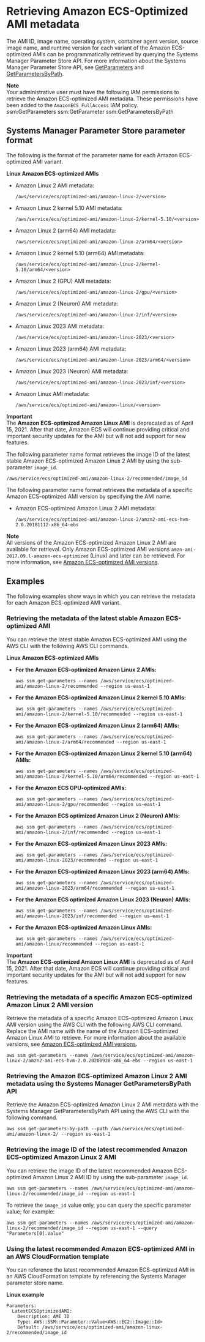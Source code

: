 # Retrieving Amazon ECS\-Optimized AMI metadata<a name="retrieve-ecs-optimized_AMI"></a>

The AMI ID, image name, operating system, container agent version, source image name, and runtime version for each variant of the Amazon ECS\-optimized AMIs can be programmatically retrieved by querying the Systems Manager Parameter Store API\. For more information about the Systems Manager Parameter Store API, see [GetParameters](https://docs.aws.amazon.com/systems-manager/latest/APIReference/API_GetParameters.html) and [GetParametersByPath](https://docs.aws.amazon.com/systems-manager/latest/APIReference/API_GetParametersByPath.html)\.

**Note**  
Your administrative user must have the following IAM permissions to retrieve the Amazon ECS\-optimized AMI metadata\. These permissions have been added to the `AmazonECS_FullAccess` IAM policy\.  
ssm:GetParameters
ssm:GetParameter
ssm:GetParametersByPath

## Systems Manager Parameter Store parameter format<a name="ecs-optimized-ami-parameter-format"></a>

The following is the format of the parameter name for each Amazon ECS\-optimized AMI variant\.

**Linux Amazon ECS\-optimized AMIs**
+ Amazon Linux 2 AMI metadata:

  ```
  /aws/service/ecs/optimized-ami/amazon-linux-2/<version>
  ```
+ Amazon Linux 2 kernel 5\.10 AMI metadata:

  ```
  /aws/service/ecs/optimized-ami/amazon-linux-2/kernel-5.10/<version>
  ```
+ Amazon Linux 2 \(arm64\) AMI metadata:

  ```
  /aws/service/ecs/optimized-ami/amazon-linux-2/arm64/<version>
  ```
+ Amazon Linux 2 kernel 5\.10 \(arm64\) AMI metadata:

  ```
  /aws/service/ecs/optimized-ami/amazon-linux-2/kernel-5.10/arm64/<version>
  ```
+ Amazon Linux 2 \(GPU\) AMI metadata:

  ```
  /aws/service/ecs/optimized-ami/amazon-linux-2/gpu/<version>
  ```
+ Amazon Linux 2 \(Neuron\) AMI metadata:

  ```
  /aws/service/ecs/optimized-ami/amazon-linux-2/inf/<version>
  ```
+ Amazon Linux 2023 AMI metadata:

  ```
  /aws/service/ecs/optimized-ami/amazon-linux-2023/<version>
  ```
+ Amazon Linux 2023 \(arm64\) AMI metadata:

  ```
  /aws/service/ecs/optimized-ami/amazon-linux-2023/arm64/<version>
  ```
+ Amazon Linux 2023 \(Neuron\) AMI metadata:

  ```
  /aws/service/ecs/optimized-ami/amazon-linux-2023/inf/<version>
  ```
+ Amazon Linux AMI metadata:

  ```
  /aws/service/ecs/optimized-ami/amazon-linux/<version>
  ```
**Important**  
The **Amazon ECS\-optimized Amazon Linux AMI** is deprecated as of April 15, 2021\. After that date, Amazon ECS will continue providing critical and important security updates for the AMI but will not add support for new features\.

The following parameter name format retrieves the image ID of the latest stable Amazon ECS\-optimized Amazon Linux 2 AMI by using the sub\-parameter `image_id`\.

```
/aws/service/ecs/optimized-ami/amazon-linux-2/recommended/image_id
```

The following parameter name format retrieves the metadata of a specific Amazon ECS\-optimized AMI version by specifying the AMI name\.
+ Amazon ECS\-optimized Amazon Linux 2 AMI metadata:

  ```
  /aws/service/ecs/optimized-ami/amazon-linux-2/amzn2-ami-ecs-hvm-2.0.20181112-x86_64-ebs
  ```

**Note**  
All versions of the Amazon ECS\-optimized Amazon Linux 2 AMI are available for retrieval\. Only Amazon ECS\-optimized AMI versions `amzn-ami-2017.09.l-amazon-ecs-optimized` \(Linux\) and later can be retrieved\. For more information, see [Amazon ECS\-optimized AMI versions](ecs-ami-versions.md)\.

## Examples<a name="ecs-optimized-ami-parameter-examples"></a>

The following examples show ways in which you can retrieve the metadata for each Amazon ECS\-optimized AMI variant\.

### Retrieving the metadata of the latest stable Amazon ECS\-optimized AMI<a name="ecs-optimized-ami-parameter-examples-1"></a>

You can retrieve the latest stable Amazon ECS\-optimized AMI using the AWS CLI with the following AWS CLI commands\.

**Linux Amazon ECS\-optimized AMIs**
+ **For the Amazon ECS\-optimized Amazon Linux 2 AMIs:**

  ```
  aws ssm get-parameters --names /aws/service/ecs/optimized-ami/amazon-linux-2/recommended --region us-east-1
  ```
+ **For the Amazon ECS\-optimized Amazon Linux 2 kernel 5\.10 AMIs:**

  ```
  aws ssm get-parameters --names /aws/service/ecs/optimized-ami/amazon-linux-2/kernel-5.10/recommended --region us-east-1
  ```
+ **For the Amazon ECS\-optimized Amazon Linux 2 \(arm64\) AMIs:**

  ```
  aws ssm get-parameters --names /aws/service/ecs/optimized-ami/amazon-linux-2/arm64/recommended --region us-east-1
  ```
+ **For the Amazon ECS\-optimized Amazon Linux 2 kernel 5\.10 \(arm64\) AMIs:**

  ```
  aws ssm get-parameters --names /aws/service/ecs/optimized-ami/amazon-linux-2/kernel-5.10/arm64/recommended --region us-east-1
  ```
+ **For the Amazon ECS GPU\-optimized AMIs:**

  ```
  aws ssm get-parameters --names /aws/service/ecs/optimized-ami/amazon-linux-2/gpu/recommended --region us-east-1
  ```
+ **For the Amazon ECS optimized Amazon Linux 2 \(Neuron\) AMIs:**

  ```
  aws ssm get-parameters --names /aws/service/ecs/optimized-ami/amazon-linux-2/inf/recommended --region us-east-1
  ```
+ **For the Amazon ECS\-optimized Amazon Linux 2023 AMIs:**

  ```
  aws ssm get-parameters --names /aws/service/ecs/optimized-ami/amazon-linux-2023/recommended --region us-east-1
  ```
+ **For the Amazon ECS\-optimized Amazon Linux 2023 \(arm64\) AMIs:**

  ```
  aws ssm get-parameters --names /aws/service/ecs/optimized-ami/amazon-linux-2023/arm64/recommended --region us-east-1
  ```
+ **For the Amazon ECS optimized Amazon Linux 2023 \(Neuron\) AMIs:**

  ```
  aws ssm get-parameters --names /aws/service/ecs/optimized-ami/amazon-linux-2023/inf/recommended --region us-east-1
  ```
+ **For the Amazon ECS\-optimized Amazon Linux AMIs:**

  ```
  aws ssm get-parameters --names /aws/service/ecs/optimized-ami/amazon-linux/recommended --region us-east-1
  ```
**Important**  
The **Amazon ECS\-optimized Amazon Linux AMI** is deprecated as of April 15, 2021\. After that date, Amazon ECS will continue providing critical and important security updates for the AMI but will not add support for new features\.

### Retrieving the metadata of a specific Amazon ECS\-optimized Amazon Linux 2 AMI version<a name="ecs-optimized-ami-parameter-examples-2"></a>

Retrieve the metadata of a specific Amazon ECS\-optimized Amazon Linux AMI version using the AWS CLI with the following AWS CLI command\. Replace the AMI name with the name of the Amazon ECS\-optimized Amazon Linux AMI to retrieve\. For more information about the available versions, see [Amazon ECS\-optimized AMI versions](ecs-ami-versions.md)\.

```
aws ssm get-parameters --names /aws/service/ecs/optimized-ami/amazon-linux-2/amzn2-ami-ecs-hvm-2.0.20200928-x86_64-ebs --region us-east-1
```

### Retrieving the Amazon ECS\-optimized Amazon Linux 2 AMI metadata using the Systems Manager GetParametersByPath API<a name="ecs-optimized-ami-parameter-examples-3"></a>

Retrieve the Amazon ECS\-optimized Amazon Linux 2 AMI metadata with the Systems Manager GetParametersByPath API using the AWS CLI with the following command\.

```
aws ssm get-parameters-by-path --path /aws/service/ecs/optimized-ami/amazon-linux-2/ --region us-east-1
```

### Retrieving the image ID of the latest recommended Amazon ECS\-optimized Amazon Linux 2 AMI<a name="ecs-optimized-ami-parameter-examples-4"></a>

You can retrieve the image ID of the latest recommended Amazon ECS\-optimized Amazon Linux 2 AMI ID by using the sub\-parameter `image_id`\.

```
aws ssm get-parameters --names /aws/service/ecs/optimized-ami/amazon-linux-2/recommended/image_id --region us-east-1
```

To retrieve the `image_id` value only, you can query the specific parameter value; for example:

```
aws ssm get-parameters --names /aws/service/ecs/optimized-ami/amazon-linux-2/recommended/image_id --region us-east-1 --query "Parameters[0].Value"
```

### Using the latest recommended Amazon ECS\-optimized AMI in an AWS CloudFormation template<a name="ecs-optimized-ami-parameter-examples-5"></a>

You can reference the latest recommended Amazon ECS\-optimized AMI in an AWS CloudFormation template by referencing the Systems Manager parameter store name\.

**Linux example**

```
Parameters:
  LatestECSOptimizedAMI:
    Description: AMI ID
    Type: AWS::SSM::Parameter::Value<AWS::EC2::Image::Id>
    Default: /aws/service/ecs/optimized-ami/amazon-linux-2/recommended/image_id
```